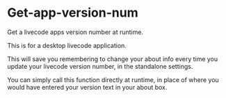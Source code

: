 Get-app-version-num
===================

Get a livecode apps version number at runtime.


This is for a desktop livecode application. 

This will save you remembering to change your about info every time you update your livecode version number, in the standalone settings.

You can simply call this function directly at runtime, in place of where you would have entered your version text in your about box.
